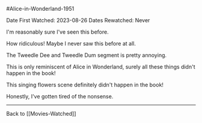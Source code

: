 #Alice-in-Wonderland-1951

Date First Watched:  2023-08-26
Dates Rewatched:  Never

I'm reasonably sure I've seen this before.

How ridiculous!  Maybe I never saw this before at all.

The Tweedle Dee and Tweedle Dum segment is pretty annoying.

This is only reminiscent of Alice in Wonderland, surely all these things didn't happen in the book!

This singing flowers scene definitely didn't happen in the book!

Honestly, I've gotten tired of the nonsense.

---
Back to [[Movies-Watched]]